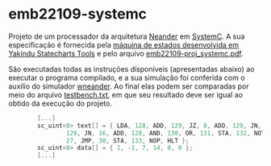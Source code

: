 # emb22109-systemc
Projeto de um processador da arquitetura [Neander](https://www.inf.ufrgs.br/arq/wiki/doku.php?id=neander) em [SystemC](https://www.accellera.org/downloads/standards/systemc). A sua especificação é fornecida pela [máquina de estados desenvolvida em Yakindu Statecharts Tools](yakindu/neander_uc.ysc) e pelo arquivo [emb22109-proj\_systemc.pdf](emb22109-proj_systemc.pdf).

São executadas todas as instruções disponíveis (apresentadas abaixo) ao executar o programa compilado, e a sua simulação foi conferida com o auxílio do simulador
[wneander](https://www.inf.ufrgs.br/arq/wiki/lib/exe/fetch.php?media=wneander.zip). Ao final elas podem ser comparadas
por meio do arquivo [testbench.txt](wneander/testbench.txt), em que seu resultado deve ser igual ao obtido da
execução do projeto.

```C
        [...]
		sc_uint<8> text[] = { LDA, 128, ADD, 129, JZ, 8, ADD, 129, JN, 12, ADD,
				129, JN, 16, ADD, 128, AND, 130, OR, 131, STA, 132, NOT, JMP,
				27, JMP, 30, STA, 133, NOP, HLT };
		sc_uint<8> data[] = { 1, -1, 7, 14, 0, 0 };
        [...]
```
